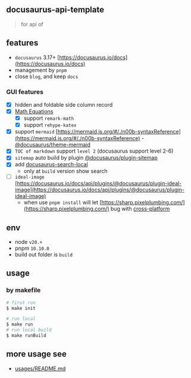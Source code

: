 ## docusaurus-api-template

> for api of

## features

- `docusaurus` 3.17+ [https://docusaurus.io/docs](https://docusaurus.io/docs)
- management by `pnpm`
- close `blog`, and keep `docs`

### GUI features

- [x] hidden and foldable side column record
- [x] [Math Equations](https://docusaurus.io/docs/markdown-features/math-equations)
  - [x] support `remark-math`
  - [x] support `rehype-katex`
- [x] support `mermaid` [https://mermaid.js.org/#/./n00b-syntaxReference](https://mermaid.js.org/#/./n00b-syntaxReference) -[@docusaurus/theme-mermaid](https://docusaurus.io/docs/api/themes/@docusaurus/theme-mermaid)
- [x] `TOC of markdown` support `level 2` (docusaurus support level 2-6)
- [x] `sitemap` auto build by plugin [@docusaurus/plugin-sitemap](https://docusaurus.io/docs/api/plugins/@docusaurus/plugin-sitemap)
- [x] add [docusaurus-search-local](https://github.com/easyops-cn/docusaurus-search-local)
  - only at `build` version show search
- [ ] `ideal-image` [https://docusaurus.io/docs/api/plugins/@docusaurus/plugin-ideal-image](https://docusaurus.io/docs/api/plugins/@docusaurus/plugin-ideal-image)
  - when use `pnpm install` will let [https://sharp.pixelplumbing.com/](https://sharp.pixelplumbing.com/) bug with [cross-platform](https://sharp.pixelplumbing.com/install/#cross-platform)

## env

- node `v20.+`
- pnpm `10.10.0`
- build out folder is `build`

## usage

### by makefile

```bash
# first run
$ make init

# run local
$ make run
# run local build
$ make runBuild
```

## more usage see

- [usages/README.md](usages/README.md)
